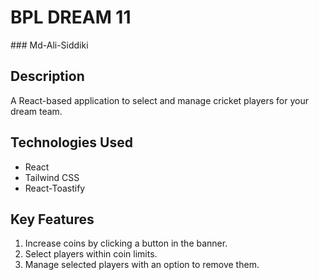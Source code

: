 # BPL DREAM 11
﻿### Md-Ali-Siddiki

## Description
A React-based application to select and manage cricket players for your dream team.

## Technologies Used
- React
- Tailwind CSS
- React-Toastify

## Key Features
1. Increase coins by clicking a button in the banner.
2. Select players within coin limits.
3. Manage selected players with an option to remove them.


